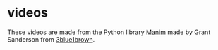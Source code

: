 # videos

These videos are made from the Python library [Manim](https://github.com/3b1b/manim) made by Grant Sanderson from [3blue1brown](https://www.3blue1brown.com/).